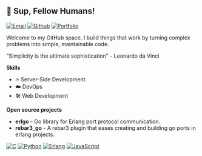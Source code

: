 ## 👋 Sup, Fellow Humans!

[![Email](https://img.shields.io/badge/Email-D14836?style=for-the-badge&logo=gmail&logoColor=white)](mailto:atamboadriano@gmail.com)
[![Github](https://img.shields.io/badge/GitHub-100000?style=for-the-badge&logo=github&logoColor=white)](https://github.com/mochams)
[![Portfolio](https://img.shields.io/badge/Portfolio-255E63?style=for-the-badge&logo=About.me&logoColor=white)](https://adriano-mochama.vercel.app/)


Welcome to my GitHub space. I build things that work by turning complex problems into simple, maintainable code.

"Simplicity is the ultimate sophistication" - Leonardo da Vinci

**Skills**

- 🔥 Server-Side Development
- ☁️ DevOps
- 🛠️ Web Development

**Open source projects**

- **erlgo** - Go library for Erlang port protocol communication.
- **rebar3_go** - A rebar3 plugin that eases creating and building go ports in erlang projects.

[![C](https://img.shields.io/badge/ANSI%20C-00599C?style=for-the-badge&logo=c&logoColor=white)](https://en.wikipedia.org/wiki/C_(programming_language))
[![Python](https://img.shields.io/badge/Python-3776AB?style=for-the-badge&logo=python&logoColor=white)](https://www.python.org/)
[![Erlang](https://img.shields.io/badge/Erlang-A90533?style=for-the-badge&logo=erlang&logoColor=white)](https://www.erlang.org/)
[![JavaScript](https://img.shields.io/badge/JavaScript-F7DF1E?style=for-the-badge&logo=javascript&logoColor=black)](https://developer.mozilla.org/en-US/docs/Web/JavaScript)

<!--
**mochams/mochams** is a ✨ _special_ ✨ repository because its `README.md` (this file) appears on your GitHub profile.

Here are some ideas to get you started:

- 🔭 I’m currently working on ...
- 🌱 I’m currently learning ...
- 👯 I’m looking to collaborate on ...
- 🤔 I’m looking for help with ...
- 💬 Ask me about ...
- 📫 How to reach me: ...
- 😄 Pronouns: ...
- ⚡ Fun fact: ...
-->
